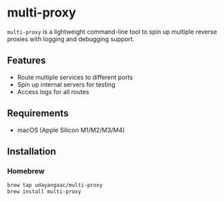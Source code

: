# multi-proxy

`multi-proxy` is a lightweight command-line tool to spin up multiple reverse proxies with logging and debugging support.

## Features

- Route multiple services to different ports
- Spin up internal servers for testing
- Access logs for all routes

## Requirements
- macOS (Apple Silicon M1/M2/M3/M4)

## Installation

### Homebrew

```sh
brew tap udayangaac/multi-proxy
brew install multi-proxy
```